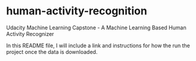 # human-activity-recognition
Udacity Machine Learning Capstone - A Machine Learning Based Human Activity Recognizer

In this README file, I will include a link and instructions for how the run the project once the data is downloaded. 

